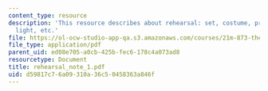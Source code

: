 ```yaml
---
content_type: resource
description: 'This resource describes about rehearsal: set, costume, prop, sound,
  light, etc.'
file: https://ol-ocw-studio-app-qa.s3.amazonaws.com/courses/21m-873-theater-arts-topics-fall-2004-january-iap-2005/d59817c76a09310a36c50458363a846f_rehearsal_note_1.pdf
file_type: application/pdf
parent_uid: ed08e705-a0cb-425b-fec6-178c4a073ad8
resourcetype: Document
title: rehearsal_note_1.pdf
uid: d59817c7-6a09-310a-36c5-0458363a846f
---
```

